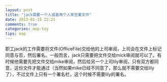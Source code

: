 ```yaml
---
layout: post
title: "jack需要一个人或者两个人来签署文件"
date: 2013-01-15 22:21
comments: true
categories: oop-toy
tips: oop
---
```


职工jack的工作需要将文件(OfficeFile)交给他的上司审阅，上司会在文件上标记同意与否，然后署名。一般而言，jack只需要把文件交给mick审阅就可以了。有时候他需要先把文件交给mike审阅，然后给另一个上司lily审阅，只有双方都同意，这份文件才能通过（当然如果mike已经不同意了，那么就不需要交给lily了），不过文件上只有一个署名栏，这个时候不需要lily的署名。